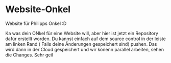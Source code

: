 # Website-Onkel
Website für Philipps Onkel :D

Ka was dein ONkel für eine Website will, aber hier ist jetzt ein Repository dafür erstellt worden. Du kannst einfach auf
dem source control in der leiste am linken Rand ( Falls deine Änderungen gespeichert sind) pushen. Das wird dann in der Cloud gespeichert und wir könenn parallel arbeiten, sehen die Changes. Sehr geil
